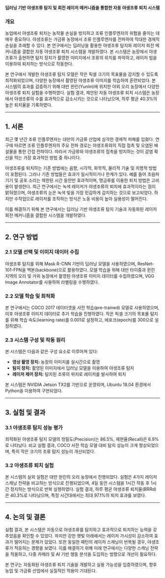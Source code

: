 **딥러닝 기반 야생조류 탐지 및 회전 레이저 메커니즘을 통합한 자동 야생조류 퇴치 시스템**

### 개요
농업에서 야생조류 퇴치는 농작물 손실을 방지하고 조류 인플루엔자의 위험을 줄이는 데 매우 중요하다. 야생조류는 가금류 농장에서 조류 인플루엔자를 전파하여 막대한 경제적 손실을 초래할 수 있다. 본 연구에서는 딥러닝을 활용한 야생조류 탐지와 레이저 회전 메커니즘을 결합한 자동 야생조류 퇴치 시스템을 개발하였다. 본 시스템은 농장에서 야생조류가 출현하면 탐지 장치가 촬영한 이미지에서 조류의 위치를 파악하고, 레이저 빔을 이용하여 퇴치하는 방식으로 작동한다.

본 연구에서 개발한 야생조류 탐지 모델은 작은 픽셀 크기의 목표물을 감지할 수 있도록 최적화되었으며, 다양한 농장에서 촬영된 야생조류 이미지를 학습하여 훈련되었다. 본 시스템의 효과를 검증하기 위해 대만 윈린(Yunlin)에 위치한 야외 오리 농장에서 다양한 야생조류 퇴치 실험을 수행하였다. 실험 결과, 제안된 자동 야생조류 퇴치 시스템은 농장에서 야생조류의 수를 효과적으로 감소시키는 것으로 나타났으며, 하루 평균 40.3%의 높은 퇴치율을 기록하였다.

---

## 1. 서론
최근 몇 년간 조류 인플루엔자는 대만의 가금류 산업에 심각한 경제적 피해를 입혔다. 연구에 따르면 조류 인플루엔자의 주요 전파 경로는 야생조류와의 직접 접촉 및 오염된 배설물을 통한 간접 전파이다. 따라서 가금류와 야생조류의 접촉을 방지하는 것이 감염 확산을 막는 가장 효과적인 방법 중 하나이다.

야생조류를 퇴치하는 기존 방법에는 음향, 시각적, 화학적, 물리적 기술 및 치명적 방법이 포함된다. 그러나 기존 방법들은 효과가 일시적이거나 한계가 있다. 예를 들어 초음파 기기 및 공포 소리는 제한된 시간 동안만 효과적이며, 맹금류를 이용한 퇴치 방법은 고비용이 발생한다. 최근 연구에서는 녹색 레이저가 야생조류의 퇴치에 효과적이라는 점이 밝혀졌으며, 야생조류의 눈은 녹색 빛을 가장 민감하게 감지하는 것으로 보고되었다. 하지만 수작업으로 레이저를 조작하는 방식은 노동 비용이 높아 실용성이 떨어진다.

이를 해결하기 위해 본 연구에서는 딥러닝 기반 야생조류 탐지 기술과 자동화된 레이저 회전 메커니즘을 결합한 시스템을 개발하였다.

---

## 2. 연구 방법

### 2.1 모델 선택 및 이미지 데이터 수집
야생조류 탐지를 위해 Mask R-CNN 기반의 딥러닝 모델을 사용하였으며, ResNet-101-FPN을 백본(backbone)으로 활용하였다. 모델 학습을 위해 대만 타이중과 윈린 지역의 오리 및 거위 농장에서 촬영된 야생조류 이미지 데이터를 수집하였으며, VGG Image Annotator를 사용하여 라벨링을 수행하였다.

### 2.2 모델 학습 및 최적화
본 연구에서는 COCO 2017 데이터셋을 사전 학습(pre-trained) 모델로 사용하였으며, 이후 야생조류 이미지 데이터로 추가 학습을 진행하였다. 작은 픽셀 크기의 목표물 탐지를 위해 학습 속도(learning rate)를 0.001로 설정하고, 에포크(epoch)를 300으로 설정하였다.

### 2.3 시스템 구성 및 작동 원리
본 시스템은 다음과 같은 구성 요소로 이루어져 있다:
- **영상 촬영 장치:** 농장의 이미지를 실시간으로 촬영
- **탐지 장치:** 촬영된 이미지에서 딥러닝 모델을 이용하여 야생조류 탐지
- **레이저 제어 장치:** 탐지된 조류의 위치로 레이저를 발사하여 퇴치

본 시스템은 NVIDIA Jetson TX2를 기반으로 운영되며, Ubuntu 18.04 환경에서 Python을 이용하여 구현되었다.

---

## 3. 실험 및 결과

### 3.1 야생조류 탐지 성능 평가
최적화된 야생조류 탐지 모델의 정밀도(Precision)는 86.5%, 재현율(Recall)은 6.9%로 나타났다. 비교 실험 결과, COCO 사전 학습 모델 대비 탐지 성능이 크게 향상되었으며, 특히 작은 크기의 조류 탐지 성능이 개선되었다.

### 3.2 야생조류 퇴치 실험
본 시스템의 실외 실험은 대만 윈린의 오리 농장에서 진행되었다. 실험은 4가지 레이저 스캐닝 전략을 비교하는 방식으로 진행되었으며, 4일 동안 시스템을 1시간 작동 후 1시간 정지하는 방식으로 반복 실행하였다. 실험 결과, 하루 평균 야생조류 퇴치율(BRRd)은 40.3%로 나타났으며, 특정 시간대에서는 최대 97.1%의 퇴치 효과를 보였다.

---

## 4. 논의 및 결론

실험 결과, 본 시스템은 자동으로 야생조류를 탐지하고 효과적으로 퇴치하는 능력을 갖추었음을 확인할 수 있었다. 하지만 강한 햇빛 아래에서는 레이저 가시성이 감소하여 효과가 떨어지는 문제가 있었다. 또한 동일한 패턴의 레이저 스캐닝이 반복될 경우, 야생조류가 적응하는 경향을 보였다. 이를 해결하기 위해 미래 연구에서는 다양한 스캐닝 전략을 적용하고, 다중 카메라 및 AI 기반 행동 분석을 도입하는 방향으로 개선이 필요하다.

본 연구는 자동화된 야생조류 퇴치 기술을 개발하고 실용 가능성을 입증하였으며, 향후 농업 및 가금류 산업에서 실질적인 적용이 기대된다.

